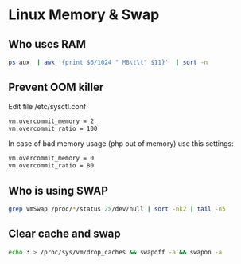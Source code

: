 # Linux Memory & Swap

## Who uses RAM

```bash
ps aux  | awk '{print $6/1024 " MB\t\t" $11}'  | sort -n
```

## Prevent OOM killer

Edit file /etc/sysctl.conf

```bash
vm.overcommit_memory = 2
vm.overcommit_ratio = 100
```

In case of bad memory usage (php out of memory) use this settings:

```bash
vm.overcommit_memory = 0
vm.overcommit_ratio = 80
```

## Who is using SWAP

```bash
grep VmSwap /proc/*/status 2>/dev/null | sort -nk2 | tail -n5
```

## Clear cache and swap

```bash
echo 3 > /proc/sys/vm/drop_caches && swapoff -a && swapon -a
```

